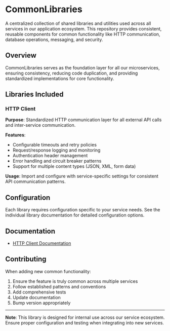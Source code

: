 # CommonLibraries

A centralized collection of shared libraries and utilities used across all services in our application ecosystem. This repository provides consistent, reusable components for common functionality like HTTP communication, database operations, messaging, and security.

## Overview

CommonLibraries serves as the foundation layer for all our microservices, ensuring consistency, reducing code duplication, and providing standardized implementations for core functionality.

## Libraries Included

### HTTP Client
**Purpose**: Standardized HTTP communication layer for all external API calls and inter-service communication.

**Features**:
- Configurable timeouts and retry policies
- Request/response logging and monitoring
- Authentication header management
- Error handling and circuit breaker patterns
- Support for multiple content types (JSON, XML, form data)

**Usage**: Import and configure with service-specific settings for consistent API communication patterns.

## Configuration

Each library requires configuration specific to your service needs. See the individual library documentation for detailed configuration options.

## Documentation

- [HTTP Client Documentation](./docs/http-client.md)

## Contributing

When adding new common functionality:

1. Ensure the feature is truly common across multiple services
2. Follow established patterns and conventions
3. Add comprehensive tests
4. Update documentation
5. Bump version appropriately
---

**Note**: This library is designed for internal use across our service ecosystem. Ensure proper configuration and testing when integrating into new services.